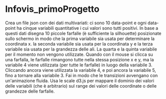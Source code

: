 # Infovis_primoProgetto


Crea un file json con dei dati multivariati: ci sono 10 data-point e ogni data-point ha cinque variabili quantitative i cui valori sono tutti positivi. In base a questi dati disegna 10 piccole farfalle (è sufficiente la silhouette) posizionate sullo schermo in modo che la prima variabile sia usata per determinare la coordinata x. la seconda variabile sia usata per la coordinata y e la terza variabile sia usata per la grandezza delle ali. La quarta e la quinta variabile per il momento non vengono utilizzate. Quando con il mouse si clicca su una farfalla, le farfalle rimangono tutte nella stessa posizione x e y, ma la variabile 4 viene utilizzata (per tutte le farfalle) in luogo della variabile 3. Cliccando ancora viene utilizzata la variabile 4, e poi ancora la variabile 5, fino a tornare alla variabile 3. Fai in modo che le transizioni avvengano con un'animazione fluida. Usa le scale d3.js per mappare il dominio dei valori delle variabili (che è arbitrario) sul range dei valori delle coordinate o delle grandezze delle farfalle.

